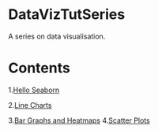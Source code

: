 # DataVizTutSeries
A series on data visualisation.

# Contents
1.<a href="https://github.com/ryzbaka/DataVizTutSeries/blob/master/Data%20Visualisation/Hello%2C%20Seaborn.ipynb">Hello Seaborn</a>

2.<a href="https://github.com/ryzbaka/DataVizTutSeries/blob/master/Data%20Visualisation/Line%20Charts.ipynb">Line Charts</a>

3.<a href="https://github.com/ryzbaka/DataVizTutSeries/blob/master/Data%20Visualisation/Bar%20Charts%20and%20Heatmaps.ipynb">Bar Graphs and Heatmaps</a>
4.<a href="https://github.com/ryzbaka/DataVizTutSeries/blob/master/Data%20Visualisation/Scatter%20Plots.ipynb">Scatter Plots</a>
